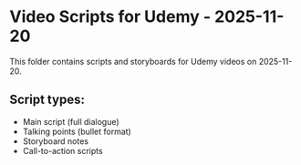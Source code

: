 # Video Scripts for Udemy - 2025-11-20

This folder contains scripts and storyboards for Udemy videos on 2025-11-20.

## Script types:
- Main script (full dialogue)
- Talking points (bullet format)
- Storyboard notes
- Call-to-action scripts
